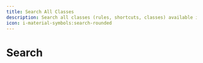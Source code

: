 ```yaml
---
title: Search All Classes
description: Search all classes (rules, shortcuts, classes) available in Ato-UI.
icon: i-material-symbols:search-rounded
---
```


# Search